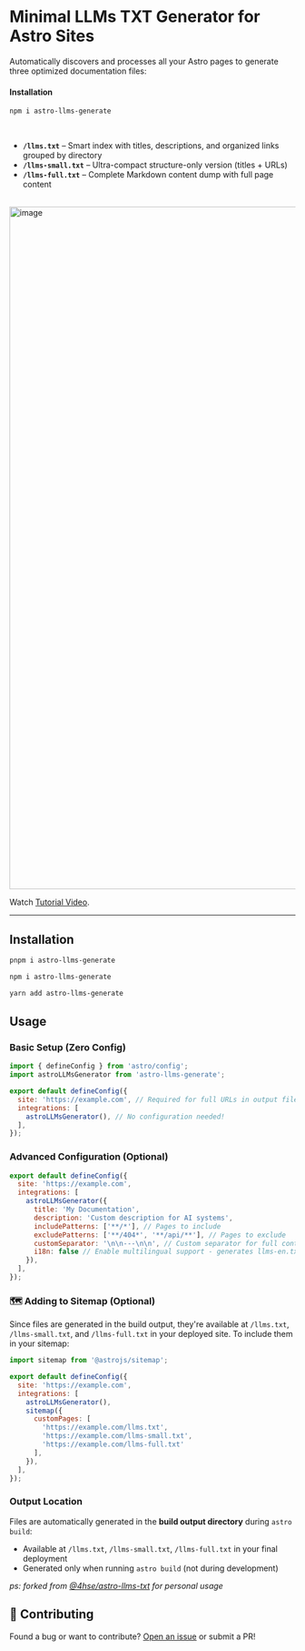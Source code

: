 # Minimal LLMs TXT Generator for Astro Sites

Automatically discovers and processes all your Astro pages to generate three optimized documentation files:

#### Installation

```
npm i astro-llms-generate
```

<br />

- **`/llms.txt`** – Smart index with titles, descriptions, and organized links grouped by directory
- **`/llms-small.txt`** – Ultra-compact structure-only version (titles + URLs)  
- **`/llms-full.txt`** – Complete Markdown content dump with full page content

<br />

<img width="1200" alt="image" src="https://github.com/user-attachments/assets/196df21e-d091-4a3a-8017-95436b898585" />


Watch [Tutorial Video](https://www.youtube.com/watch?v=dtFMS7W2K9k).



---

## Installation

```bash
pnpm i astro-llms-generate

npm i astro-llms-generate

yarn add astro-llms-generate
```

## Usage

### Basic Setup (Zero Config)

```javascript
import { defineConfig } from 'astro/config';
import astroLLMsGenerator from 'astro-llms-generate';

export default defineConfig({
  site: 'https://example.com', // Required for full URLs in output files
  integrations: [
    astroLLMsGenerator(), // No configuration needed!
  ],
});
```

### Advanced Configuration (Optional)

```javascript
export default defineConfig({
  site: 'https://example.com',
  integrations: [
    astroLLMsGenerator({
      title: 'My Documentation',
      description: 'Custom description for AI systems',
      includePatterns: ['**/*'], // Pages to include
      excludePatterns: ['**/404*', '**/api/**'], // Pages to exclude
      customSeparator: '\n\n---\n\n', // Custom separator for full content
      i18n: false // Enable multilingual support - generates llms-en.txt, llms-es.txt, etc.
    }),
  ],
});
```

### 🗺️ Adding to Sitemap (Optional)

Since files are generated in the build output, they're available at `/llms.txt`, `/llms-small.txt`, and `/llms-full.txt` in your deployed site. To include them in your sitemap:

```javascript
import sitemap from '@astrojs/sitemap';

export default defineConfig({
  site: 'https://example.com',
  integrations: [
    astroLLMsGenerator(),
    sitemap({
      customPages: [
        'https://example.com/llms.txt',
        'https://example.com/llms-small.txt', 
        'https://example.com/llms-full.txt'
      ],
    }),
  ],
});
```

### Output Location

Files are automatically generated in the **build output directory** during `astro build`:
- Available at `/llms.txt`, `/llms-small.txt`, `/llms-full.txt` in your final deployment
- Generated only when running `astro build` (not during development)

*ps: forked from [@4hse/astro-llms-txt](https://github.com/4hse/astro-llms-txt) for personal usage*

## 🤝 Contributing

Found a bug or want to contribute? [Open an issue](https://github.com/nermalcat69/astro-llms/issues) or submit a PR!
